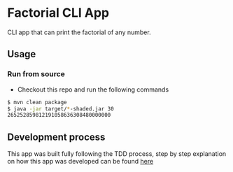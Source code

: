 # Factorial CLI App

CLI app that can print the factorial of any number. 

## Usage

### Run from source

- Checkout this repo and run the following commands
```bash
$ mvn clean package
$ java -jar target/*-shaded.jar 30
265252859812191058636308480000000
```

## Development process

This app was built fully following the TDD process, step by step
explanation on how this app was developed can be found [here](DEVELOPMENT_PROCESS.md)
